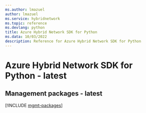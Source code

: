 ```yaml
---
ms.author: lmazuel
author: lmazuel
ms.service: hybridnetwork
ms.topic: reference
ms.devlang: python
title: Azure Hybrid Network SDK for Python
ms.data: 10/03/2022
description: Reference for Azure Hybrid Network SDK for Python
---
```

# Azure Hybrid Network SDK for Python - latest

## Management packages - latest
[!INCLUDE [mgmt-packages](hybrid-network-mgmt-index.md)]